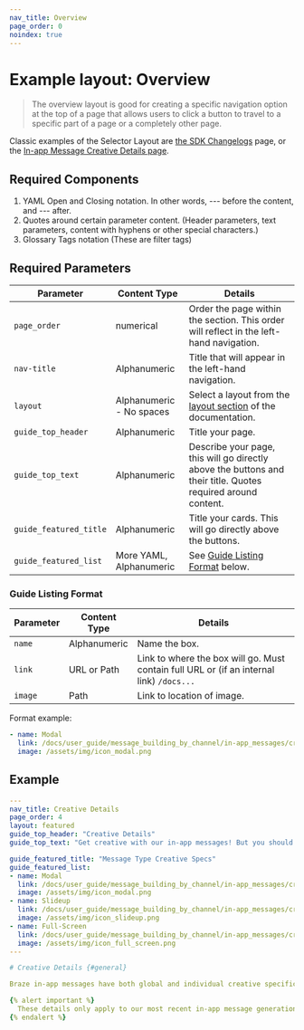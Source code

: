 ```yaml
---
nav_title: Overview
page_order: 0
noindex: true
---
```


# Example layout: Overview

> The overview layout is good for creating a specific navigation option at the top of a page that allows users to click a button to travel to a specific part of a page or a completely other page.

Classic examples of the Selector Layout are [the SDK Changelogs](https://www.braze.com/docs/developer_guide/platform_integration_guides/sdk_changelogs/) page, or the [In-app Message Creative Details page](https://www.braze.com/docs/user_guide/message_building_by_channel/in-app_messages/creative_details/).

## Required Components

1. YAML Open and Closing notation. In other words, --- before the content, and --- after.
2. Quotes around certain parameter content. (Header parameters, text parameters, content with hyphens or other special characters.)
3. Glossary Tags notation (These are filter tags)

## Required Parameters

|Parameter | Content Type | Details |
|---|---|---|
|`page_order`| numerical | Order the page within the section. This order will reflect in the left-hand navigation. |
| `nav-title`| Alphanumeric | Title that will appear in the left-hand navigation. |
|`layout`| Alphanumeric - No spaces | Select a layout from the [layout section](https://github.com/Appboy/braze-docs/tree/develop/_layouts) of the documentation. | 
|`guide_top_header`|Alphanumeric | Title your page.|
|`guide_top_text`|Alphanumeric | Describe your page, this will go directly above the buttons and their title. Quotes required around content. |
|`guide_featured_title`| Alphanumeric | Title your cards. This will go directly above the buttons.
|`guide_featured_list`| More YAML, Alphanumeric | See [Guide Listing Format](#guide-listing-format) below. |

### Guide Listing Format

|Parameter | Content Type | Details |
|---|---|---|
|`name`| Alphanumeric | Name the box. |
| `link`| URL or Path | Link to where the box will go. Must contain full URL or (if an internal link) `/docs...`  |
|`image`| Path | Link to location of image. |

Format example:

```yaml
- name: Modal
  link: /docs/user_guide/message_building_by_channel/in-app_messages/creative_details/#modal
  image: /assets/img/icon_modal.png
```

## Example

```yaml
---
nav_title: Creative Details
page_order: 4
layout: featured
guide_top_header: "Creative Details"
guide_top_text: "Get creative with our in-app messages! But you should know some of the guidelines, first! After all, you have to know those rules to break them! Check out the individual message type's Creative Specs or the global Creative Details below."

guide_featured_title: "Message Type Creative Specs"
guide_featured_list:
- name: Modal
  link: /docs/user_guide/message_building_by_channel/in-app_messages/creative_details/#modal
  image: /assets/img/icon_modal.png
- name: Slideup
  link: /docs/user_guide/message_building_by_channel/in-app_messages/creative_details/#slideup
  image: /assets/img/icon_slideup.png
- name: Full-Screen
  link: /docs/user_guide/message_building_by_channel/in-app_messages/creative_details/#full-screen
  image: /assets/img/icon_full_screen.png
---

# Creative Details {#general}

Braze in-app messages have both global and individual creative specifications. For more information on our more customizable in-app message types, go to our [Customize]({{ site.baseurl }}/user_guide/message_building_by_channel/in-app_messages/customize/) page.

{% alert important %}
  These details only apply to our most recent in-app message generation (Generation 3). If you are not using our newest generation of in-app messages, check out our [previous in-app message generations]({{ site.baseurl }}/help/best_practices/in-app_messages/previous_in-app_message_generations/) documentation.
{% endalert %}
```
